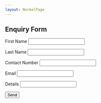 ```yaml
---
layout: NormalPage
---
```


<div class="w3-container w3-lightgreen">
  <h2>Enquiry Form</h2>
</div>

<form class="w3-container" action="https://formspree.io/xledlzlr" method="POST">
  <p>
  <label>First Name</label>
  <input name="FirstName" class="w3-input" type="text"></p>
  <p>
  <label>Last Name</label>
  <input namne="LastName" class="w3-input" type="text"></p>
  <p>
  <p>
  <label>Contact Number</label>
  <input name="ContactNo" class="w3-input" type="text"></p>
  <p>
  <label>Email</label>
  <input name="email" class="w3-input" type="text"></p>
  <p>
  <label>Details</label>
  <input name="Details" class="w3-input" type="text"></p>
  <button type="submit" class="w3-small w3-lighgreen w3-padding-16 w3-button">Send</button>
</form>
